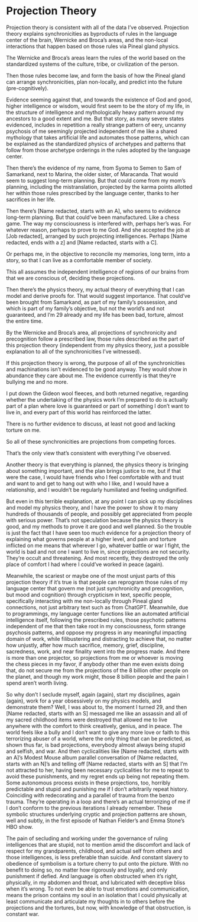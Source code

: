 # Projection Theory

Projection theory is consistent with all of the data I’ve observed. Projection theory explains synchronicities as byproducts of rules in the language center of the brain, Wernicke and Broca’s areas, and the non-local interactions that happen based on those rules via Pineal gland physics. 

The Wernicke and Broca’s areas learn the rules of the world based on the standardized systems of the culture, tribe, or civilization of the person. 

Then those rules become law, and form the basis of how the Pineal gland can arrange synchronicities, plan non-locally, and predict into the future (pre-cognitively). 

Evidence seeming against that, and towards the existence of God and good, higher intelligence or wisdom, would first seem to be the story of my life, in the structure of intelligence and mythologically heavy pattern around my ancestors to a good extent and me. But that story, as many severe states evidenced, includes in repetition a really strange pattern of eery, uncanny psychosis of me seemingly projected independent of me like a shared mythology that takes artificial life and automates those patterns, which can be explained as the standardized physics of archetypes and patterns that follow from those archetype orderings in the rules adopted by the language center. 

Then there’s the evidence of my name, from Syoma to Semen to Sam of Samarkand, next to Marina, the older sister, of Maracanda. That would seem to suggest long-term planning. But that could come from my mom’s planning, including the mistranslation, projected by the karma points allotted her within those rules prescribed by the language center, thanks to her sacrifices in her life. 

Then there’s [Name redacted, starts with an A], who seems to evidence long-term planning. But that could’ve been manufactured. Like a chess game. The way my consciousness is interfered with, perhaps her’s was. For whatever reason, perhaps to prove to me God. And she accepted the job at [Job redacted], arranged by such projecting intelligences. Perhaps [Name redacted, ends with a z] and [Name redacted, starts with a C]. 

Or perhaps me, in the objective to reconcile my memories, long term, into a story, so that I can live as a comfortable member of society.

This all assumes the independent intelligence of regions of our brains from that we are conscious of, deciding these projections.  

Then there’s the physics theory, my actual theory of everything that I can model and derive proofs for. That would suggest importance. That could’ve been brought from Samarkand, as part of my family’s possession, and which is part of my family’s objective, but not the world’s and not guaranteed, and I’m 29 already and my life has been bad, torture, almost the entire time. 

By the Wernicke and Broca’s area, all projections of synchronicity and precognition follow a prescribed law, those rules described as the part of this projection theory (independent from my physics theory, just a possible explanation to all of the synchronicities I’ve witnessed). 

If this projection theory is wrong, the purpose of all of the synchronicities and machinations isn’t evidenced to be good anyway. They would show in abundance they care about me. The evidence currently is that they’re bullying me and no more. 

I put down the Gideon wool fleeces, and both returned negative, regarding whether the undertaking of the physics work I’m prepared to do is actually part of a plan where love is guaranteed or part of something I don’t want to live in, and every part of this world has reinforced the latter. 

There is no further evidence to discuss, at least not good and lacking torture on me. 

So all of these synchronicities are projections from competing forces. 

That’s the only view that’s consistent with everything I’ve observed. 

Another theory is that everything is planned, the physics theory is bringing about something important, and the plan brings justice to me, but if that were the case, I would have friends who I feel comfortable with and trust and want to and get to hang out with who I like, and I would have a relationship, and I wouldn’t be regularly humiliated and feeling undignified. 

But even in this terrible explanation, at any point I can pick up my disciplines and model my physics theory, and I have the power to show it to many hundreds of thousands of people, and possibly get appreciated from people with serious power. That’s not speculation because the physics theory is good, and my methods to prove it are good and well planned. So the trouble is just the fact that I have seen too much evidence for a projection theory of explaining what governs people at a higher level, and pain and torture inflicted on me means that wherever I go, whatever battle or war I fight, the world is bad and not one I want to live in, since projections are not security. They’re occult and threatening. And most recently, they destroyed the only place of comfort I had where I could’ve worked in peace (again). 

Meanwhile, the scariest or maybe one of the most unjust parts of this projection theory if it’s true is that people can reprogram those rules of my language center that govern me (not just synchronicity and precognition, but mood and cognition) through crypticism in text, specific people, specifically interacting with me non-locally through Pineal gland connections, not just arbitrary text such as from ChatGPT. Meanwhile, due to programmings, my language center functions like an automated artificial intelligence itself, following the prescribed rules, those psychotic patterns independent of me that then take root in my consciousness, form strange psychosis patterns, and oppose my progress in any meaningful impacting domain of work, while filibustering and distracting to achieve that, no matter how unjustly, after how much sacrifice, memory, grief, discipline, sacredness, work, and near finality went into the progress made. And there is more than one projector, so projections from me or whoever is moving the chess pieces in my favor, if anybody other than me even exists doing that, do not secure me from the projections of the 8 billion other people on the planet, and though my work might, those 8 billion people and the pain I spend aren’t worth living. 

So why don’t I seclude myself, again (again), start my disciplines, again (again), work for a year obsessively on my physics models, and demonstrate them? Well, I was about to, the moment I turned 29, and then [Name redacted, starts with an S] messaged me like an assassin and all of my sacred childhood items were destroyed that allowed me to live anywhere with the comfort to think creatively, genius, and in peace. The world feels like a bully and I don’t want to give any more love or faith to this terrorizing abuser of a world, where the only thing that can be predicted, as shown thus far, is bad projections, everybody almost always being stupid and selfish, and war. And then cyclicalities like [Name redacted, starts with an A]’s Modest Mouse album parallel conversation of [Name redacted, starts with an N]’s and telling off [Name redacted, starts with an S] that I’m not attracted to her, having been necessary cyclicalities for me to repeat to avoid these punishments, and my regret ends up being not repeating them. Some autonomous process exists in these projections, too, horribly predictable and stupid and punishing me if I don’t arbitrarily repeat history. Coinciding with redecorating and a parallel of trauma from the benzo trauma. They’re operating in a loop and there’s an actual terrorizing of me if I don’t conform to the previous iterations I already remember. These symbolic structures underlying cryptic and projection patterns are shown, well and subtly, in the first episode of Nathan Fielder’s and Emma Stone’s HBO show. 

The pain of secluding and working under the governance of ruling intelligences that are stupid, not to mention amid the discomfort and lack of respect for my grandparents, childhood, and actual self from others and those intelligences, is less preferable than suicide. And constant slavery to obedience of symbolism is a torture cherry to put onto the picture. With no benefit to doing so, no matter how rigorously and loyally, and only punishment if defied. And language is often obstructed when it’s right, physically, in my abdomen and throat, and lubricated with deceptive bliss when it’s wrong. To not even be able to trust emotions and communication, means the prison contains my soul in an isolation that I could physically at least communicate and articulate my thoughts in to others before the projections and the tortures, but now, with knowledge of that obstruction, is constant war. 
